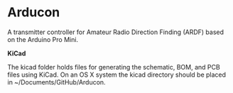 # Arducon
A transmitter controller for Amateur Radio Direction Finding (ARDF) based on the Arduino Pro Mini.

<b>KiCad</b>

The kicad folder holds files for generating the schematic, BOM, and PCB files using KiCad. On an OS X system the kicad directory should be placed in ~/Documents/GitHub/Arducon.
